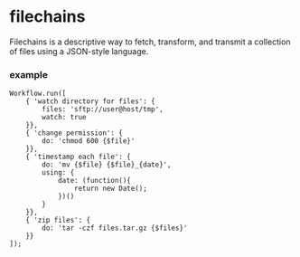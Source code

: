# filechains #

Filechains is a descriptive way to fetch, transform, and transmit a collection of files using a JSON-style language.

### example ###

```
Workflow.run([
    { 'watch directory for files': {
        files: 'sftp://user@host/tmp',
        watch: true
    }},
    { 'change permission': {
        do: 'chmod 600 {$file}'
    }},
    { 'timestamp each file': {
        do: 'mv {$file} {$file}_{date}',
        using: {
            date: (function(){
                return new Date();
            })()
        }
    }},
    { 'zip files': {
        do: 'tar -czf files.tar.gz {$files}'
    }}
]);
```